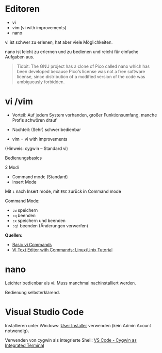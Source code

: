 # Editoren

- vi
- vim (vi with improvements)
- nano

vi ist schwer zu erlenen, hat aber viele Möglichkeiten.

nano ist leicht zu erlernen und zu bedienen und reicht für einfache Aufgaben aus.

>Tidbit: The GNU project has a clone of Pico called nano which has been developed because Pico's license was not a free software license, since distribution of a modified version of the code was ambiguously forbidden.



# vi /vim

- Vorteil: Auf jedem System vorhanden, großer Funktionsumfang, manche Profis schwören drauf

- Nachteil: (Sehr) schwer bedienbar
- vim = vi with improvements

(Hinweis: cygwin – Standard vi)

Bedienungsbasics

2 Modi

- Command mode (Standard)
- Insert Mode

Mit `i` nach Insert mode, mit `ESC` zurück in Command mode

Command Mode:

- `:w` speichern
- `:q` beenden
- `:x` speichern und beenden
- `:q!` beenden (Änderungen verwerfen)

**Quellen:**

-   [Basic vi Commands](https://www.cs.colostate.edu/helpdocs/vi.html)
-   [VI Text Editor with Commands: Linux/Unix Tutorial](https://www.guru99.com/the-vi-editor.html)



# nano

Leichter bedienbar als vi. Muss manchmal nachinstalliert werden.

Bedienung selbsterklärend.



# Visual Studio Code

Installieren unter Windows: [User Installer](https://code.visualstudio.com/download) verwenden (kein Admin Acount notwendig).

Verwenden von cygwin als integrierte Shell: [VS Code - Cygwin as Integrated Terminal](https://stackoverflow.com/questions/46061894/vs-code-cygwin-as-integrated-terminal)



